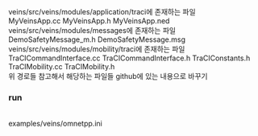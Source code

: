 
veins/src/veins/modules/application/traci에 존재하는 파일 
<br/>
MyVeinsApp.cc
MyVeinsApp.h
MyVeinsApp.ned
<br/>
veins/src/veins/modules/messages에 존재하는 파일
DemoSafetyMessage_m.h
DemoSafetyMessage.msg
<br/>
veins/src/veins/modules/mobility/traci에 존재하는 파일
TraCICommandInterface.cc
TraCICommandInterface.h
TraCIConstants.h
TraCIMobility.cc
TraCIMobility.h
<br/>
위 경로들 참고해서 해당하는 파일들 github에 있는 내용으로 바꾸기
<br/>

### run
<br/>
examples/veins/omnetpp.ini
